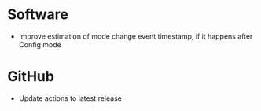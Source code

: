 # Software

- Improve estimation of mode change event timestamp, if it happens after Config mode

# GitHub

- Update actions to latest release
